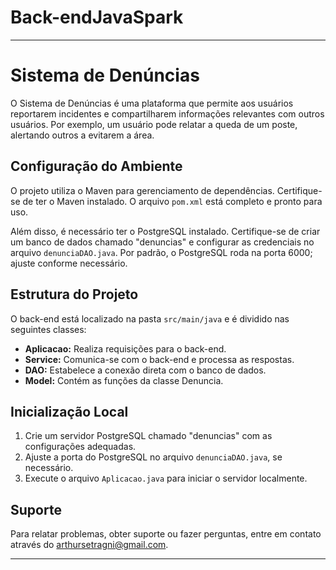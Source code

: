 # Back-endJavaSpark
---

# Sistema de Denúncias

O Sistema de Denúncias é uma plataforma que permite aos usuários reportarem incidentes e compartilharem informações relevantes com outros usuários. Por exemplo, um usuário pode relatar a queda de um poste, alertando outros a evitarem a área.

## Configuração do Ambiente

O projeto utiliza o Maven para gerenciamento de dependências. Certifique-se de ter o Maven instalado. O arquivo `pom.xml` está completo e pronto para uso.

Além disso, é necessário ter o PostgreSQL instalado. Certifique-se de criar um banco de dados chamado "denuncias" e configurar as credenciais no arquivo `denunciaDAO.java`. Por padrão, o PostgreSQL roda na porta 6000; ajuste conforme necessário.

## Estrutura do Projeto

O back-end está localizado na pasta `src/main/java` e é dividido nas seguintes classes:

- **Aplicacao:** Realiza requisições para o back-end.
- **Service:** Comunica-se com o back-end e processa as respostas.
- **DAO:** Estabelece a conexão direta com o banco de dados.
- **Model:** Contém as funções da classe Denuncia.

## Inicialização Local

1. Crie um servidor PostgreSQL chamado "denuncias" com as configurações adequadas.
2. Ajuste a porta do PostgreSQL no arquivo `denunciaDAO.java`, se necessário.
3. Execute o arquivo `Aplicacao.java` para iniciar o servidor localmente.

## Suporte

Para relatar problemas, obter suporte ou fazer perguntas, entre em contato através do arthursetragni@gmail.com.

---

